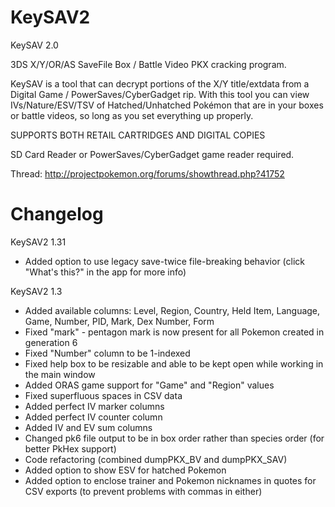 KeySAV2
=======

KeySAV 2.0

3DS X/Y/OR/AS SaveFile Box / Battle Video PKX cracking program.

KeySAV is a tool that can decrypt portions of the X/Y title/extdata from a Digital Game / PowerSaves/CyberGadget rip. 
With this tool you can view IVs/Nature/ESV/TSV of Hatched/Unhatched Pokémon that are in your boxes or battle videos, so long as you set everything up properly.

SUPPORTS BOTH RETAIL CARTRIDGES AND DIGITAL COPIES

SD Card Reader or PowerSaves/CyberGadget game reader required.

Thread:
http://projectpokemon.org/forums/showthread.php?41752

Changelog
=========
KeySAV2 1.31
- Added option to use legacy save-twice file-breaking behavior (click "What's this?" in the app for more info)

KeySAV2 1.3
* Added available columns: Level, Region, Country, Held Item, Language, Game, Number, PID, Mark, Dex Number, Form
* Fixed "mark" - pentagon mark is now present for all Pokemon created in generation 6
* Fixed "Number" column to be 1-indexed
* Fixed help box to be resizable and able to be kept open while working in the main window
* Added ORAS game support for "Game" and "Region" values
* Fixed superfluous spaces in CSV data
* Added perfect IV marker columns
* Added perfect IV counter column
* Added IV and EV sum columns
* Changed pk6 file output to be in box order rather than species order (for better PkHex support)
* Code refactoring (combined dumpPKX_BV and dumpPKX_SAV)
* Added option to show ESV for hatched Pokemon
* Added option to enclose trainer and Pokemon nicknames in quotes for CSV exports (to prevent problems with commas in either)